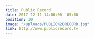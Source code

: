 ```yaml
---
title: Public Record
date: 2017-12-11 14:06:00 -05:00
position: 10
image: "/uploads/PUBLIC%20RECORD.jpg"
link: http://www.publicrecord.tv
---
```


